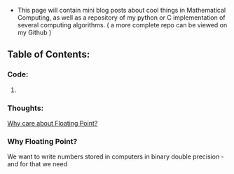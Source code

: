 
* This page will contain mini blog posts about cool things in Mathematical Computing, as well as a repository of my python or C implementation of several computing algorithms. ( a more complete repo can be viewed on my Github )

## Table of Contents:
### Code:
1. []()
### Thoughts: 
[Why care about Floating Point?](#why-floating-point?)



### Why Floating Point?

We want to write numbers stored in computers in binary double precision - and for that we need 